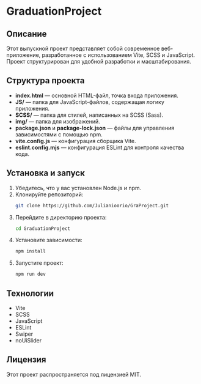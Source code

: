 # GraduationProject

## Описание

Этот выпускной проект представляет собой современное веб-приложение, разработанное с использованием Vite, SCSS и JavaScript. Проект структурирован для удобной разработки и масштабирования.

## Структура проекта

- **index.html** — основной HTML-файл, точка входа приложения.
- **JS/** — папка для JavaScript-файлов, содержащая логику приложения.
- **SCSS/** — папка для стилей, написанных на SCSS (Sass).
- **img/** — папка для изображений.
- **package.json** и **package-lock.json** — файлы для управления зависимостями с помощью npm.
- **vite.config.js** — конфигурация сборщика Vite.
- **eslint.config.mjs** — конфигурация ESLint для контроля качества кода.

## Установка и запуск

1. Убедитесь, что у вас установлен Node.js и npm.
2. Клонируйте репозиторий:
   ```bash
   git clone https://github.com/Julianioorio/GraProject.git
   ```
3. Перейдите в директорию проекта:
   ```bash
   cd GraduationProject
   ```
4. Установите зависимости:
   ```bash
   npm install
   ```
5. Запустите проект:
   ```bash
   npm run dev
   ```

## Технологии

- Vite
- SCSS
- JavaScript
- ESLint
- Swiper
- noUiSlider

## Лицензия

Этот проект распространяется под лицензией MIT.
